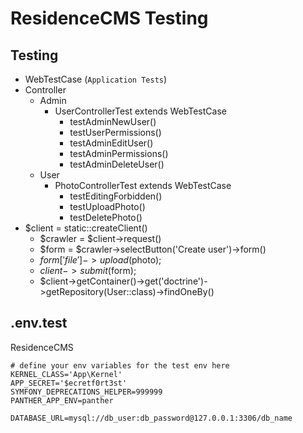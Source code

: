 # ResidenceCMS Testing

## Testing

- WebTestCase (`Application Tests`)
- Controller
    + Admin
        - UserControllerTest extends WebTestCase
            * testAdminNewUser()
            * testUserPermissions()
            * testAdminEditUser()
            * testAdminPermissions()
            * testAdminDeleteUser()
    + User
        - PhotoControllerTest extends WebTestCase
            * testEditingForbidden()
            * testUploadPhoto()
            * testDeletePhoto()
- $client = static::createClient()
    * $crawler = $client->request()
    * $form = $crawler->selectButton('Create user')->form()
    * $form['file']->upload($photo);
    * $client->submit($form);
    * $client->getContainer()->get('doctrine')->getRepository(User::class)->findOneBy()

## .env.test

ResidenceCMS

```
# define your env variables for the test env here
KERNEL_CLASS='App\Kernel'
APP_SECRET='$ecretf0rt3st'
SYMFONY_DEPRECATIONS_HELPER=999999
PANTHER_APP_ENV=panther

DATABASE_URL=mysql://db_user:db_password@127.0.0.1:3306/db_name
```
